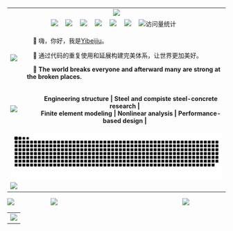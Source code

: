 <!-- Github profile -->
<table>   <!-- 表格开始 -->
  <tr>     <!-- dynamic typing effect 动态打字效果 -->
	  <td colspan="3" align="center" valign="center">
      <a href="https://zpy1160390580.github.io/">
        <img src="https://readme-typing-svg.demolab.com?font=Fira+Code&pause=1000&width=435&lines=🌱Yibeijiu's GitHub🌱;Every man has his value!;&center=true&size=27" />  
      </a>
    </td>
	</tr>
  <tr>  <!-- profile logo 个人资料徽标 -->
	  <td colspan="3" align="center" valign="center">
      <a href="https://github.com/zpy1160390580" target="_blank" rel="noopener"><img src="https://img.shields.io/badge/GitHub-仓库-000000" /></a>&emsp;
      <a href="http://www.youtube.com/@user-gx4kb5hr3n" target="_blank" rel="noopener"><img src="https://img.shields.io/badge/YouTube-油管-c32136" /></a>&emsp;
      <a href="https://www.cnblogs.com/yibeijiu" target="_blank" rel="noopener"><img src="https://img.shields.io/badge/Website-博客-8c36db" /></a>&emsp;
      <a href="https://cdn.jsdelivr.net/gh/zpy1160390580/ybj-PicGo-picture-bed/images/OfficialAccounts/operate/查找公众号.png" target="_blank" rel="noopener"><img src="https://img.shields.io/badge/WeChat-公众号-07c160" /></a>&emsp;
      <a href="https://link3.cc/yibeijiu" target="_blank" rel="noopener"><img src="https://img.shields.io/badge/Card-名片-0066ff" /></a>&emsp;
      <a href="https://space.bilibili.com/386220789" target="_blank" rel="noopener"><img src="https://img.shields.io/badge/Bilibili-B站-ff69b4" /></a>&emsp;
      <!-- visitor -->
      <img src="https://komarev.com/ghpvc/?username=zpy1160390580&label=Views&color=orange&style=flat" alt="访问量统计" />&emsp;
    </td>
	</tr>
	<tr>
    <td align="left" valign="center"><img height="100px" src="https://avatars.githubusercontent.com/u/101700134?v=4"/></td>
	  <td colspan="2" align="left" valign="center">
      <p>&emsp;🤺 嗨，你好，我是<a href="https://github.com/zpy1160390580/">Yibeijiu</a>。</p>
      <p>&emsp;🤺 通过代码的重复使用和延展构建完美体系，让世界更加美好。</p>
      <p>&emsp;🤺 <strong>The world breaks everyone and afterward many are strong at the broken places.</strong></p></td>
	</tr>
  <tr>  <!-- 专业方向 -->
    <td align="left" valign="center"><picture>
        <source media="(prefers-color-scheme: dark)" srcset="https://cdn.jsdelivr.net/gh/zpy1160390580/zpy1160390580/Picture/coding.gif" height="100px" />
        <source media="(prefers-color-scheme: light)" srcset="https://cdn.jsdelivr.net/gh/zpy1160390580/zpy1160390580/Picture/developer.svg" height="100px" />
        <img src="https://cdn.jsdelivr.net/gh/zpy1160390580/zpy1160390580/Picture/coding.gif" />
      </picture></td><!-- knock code pictures 敲代码的图片 -->
	  <td colspan="2" align="center" valign="center">
      <p>&emsp;&emsp;<strong>Engineering structure | Steel and compiste steel-concrete research | <br>
         &emsp;&emsp;Finite element modeling | Nonlinear analysis | Performance-based design |</strong></p>
    </td>
	</tr>
  <tr align="left" valign="center">  
	  <td colspan="3"><picture>
        <source media="(prefers-color-scheme: dark)" srcset="https://raw.githubusercontent.com/zpy1160390580/zpy1160390580/output/github-contribution-grid-snake-dark.svg" />
        <source media="(prefers-color-scheme: light)" srcset="https://raw.githubusercontent.com/zpy1160390580/zpy1160390580/output/github-contribution-grid-snake.svg" />
        <img alt="github contribution grid snake animation" src="https://raw.githubusercontent.com/zpy1160390580/zpy1160390580/output/github-contribution-grid-snake.svg" />
      </picture></td><!-- Snake Code Contribution Map 贪吃蛇代码贡献图 -->
	</tr>
  <tr>
    <td colspan="3"> <picture>
        <source media="(prefers-color-scheme: dark)" srcset="https://github-readme-activity-graph.vercel.app/graph?username=zpy1160390580&theme=xcode&bg_color=FF000000&hide_border=true" />
        <source media="(prefers-color-scheme: light)" srcset="https://github-readme-activity-graph.vercel.app/graph?username=zpy1160390580&theme=xcode&bg_color=FF000000&color=000000&hide_border=true" />
        <img  height="100px" src="https://github-readme-activity-graph.vercel.app/graph?username=zpy1160390580&theme=xcode&bg_color=FF000000&hide_border=true" />
      </picture></td><!-- GitHub Activity Graph GitHub 活动图 -->
  </tr>
</table>


<!-- github-readme-streak-stats 连续提交代码天数记录 -->

<img align="left" width="100" src="https://cdn.jsdelivr.net/gh/zpy1160390580/ybj-PicGo-picture-bed/Study/10-Papers_Flying/01-Writing_assets/wing-left.png" />
<picture>
  <source media="(prefers-color-scheme: dark)" srcset="https://github-readme-streak-stats.herokuapp.com/?user=zpy1160390580&theme=dark&hide_border=true" />
  <source media="(prefers-color-scheme: light)" srcset="https://github-readme-streak-stats.herokuapp.com/?user=zpy1160390580&theme=light&hide_border=true" />
  <img src="https://github-readme-streak-stats.herokuapp.com/?user=zpy1160390580&theme=dark&hide_border=true" />
</picture>
<img align="right" width="100"  src="https://cdn.jsdelivr.net/gh/zpy1160390580/ybj-PicGo-picture-bed/Study/10-Papers_Flying/01-Writing_assets/wing-right.png" />



<table>
  <tr align="left" valign="center">  <!-- GitHub状态 -->
	  <td colspan="3"><img height="180em" src="https://github-readme-stats-sigma-five.vercel.app/api?username=zpy1160390580&&show_icons=true&title_color=ffffff&icon_color=ffdc40&text_color=ffffff&bg_color=151515"></td>
	</tr>
</table>